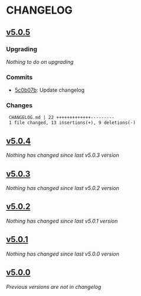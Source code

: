 # CHANGELOG

## [v5.0.5](https://github.com/softspring/time-ago-bundle/releases/tag/v5.0.5)

### Upgrading

*Nothing to do on upgrading*

### Commits

- [5c0b07b](https://github.com/softspring/time-ago-bundle/commit/5c0b07bc025192459117d10216ea54a49ae32b67): Update changelog

### Changes

```
 CHANGELOG.md | 22 +++++++++++++---------
 1 file changed, 13 insertions(+), 9 deletions(-)
```

## [v5.0.4](https://github.com/softspring/time-ago-bundle/releases/tag/v5.0.4)

*Nothing has changed since last v5.0.3 version*

## [v5.0.3](https://github.com/softspring/time-ago-bundle/releases/tag/v5.0.3)

*Nothing has changed since last v5.0.2 version*

## [v5.0.2](https://github.com/softspring/time-ago-bundle/releases/tag/v5.0.2)

*Nothing has changed since last v5.0.1 version*

## [v5.0.1](https://github.com/softspring/time-ago-bundle/releases/tag/v5.0.1)

*Nothing has changed since last v5.0.0 version*

## [v5.0.0](https://github.com/softspring/time-ago-bundle/releases/tag/v5.0.0)

*Previous versions are not in changelog*
